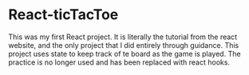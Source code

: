 # React-ticTacToe
This was my first React project. It is literally the tutorial from the react website, and the only project that I did entirely through guidance. This project uses state to 
keep track of te board as the game is played. The practice is no longer used and has been replaced with react hooks.  
